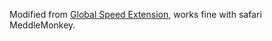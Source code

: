 Modified from [Global Speed Extension](https://github.com/polywock/globalSpeed), works fine with safari MeddleMonkey.

